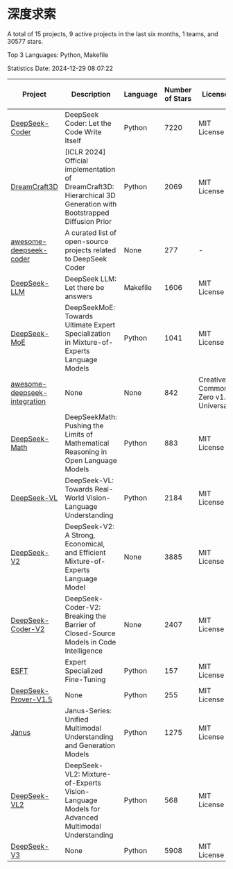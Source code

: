 # 深度求索

A total of 15 projects, 9 active projects in the last six months, 1 teams, and 30577 stars.

Top 3 Languages: Python, Makefile

Statistics Date: 2024-12-29 08:07:22

| Project | Description | Language | Number of Stars | License | Creation Date | Last Updated Date | Last Pushed Date |
| --- | --- | --- | --- | --- | --- | --- | --- |
| [DeepSeek-Coder](https://github.com/deepseek-ai/DeepSeek-Coder) | DeepSeek Coder: Let the Code Write Itself | Python | 7220 | MIT License | 2023-10-20 | 2024-12-29 | 2024-05-21 |
| [DreamCraft3D](https://github.com/deepseek-ai/DreamCraft3D) | [ICLR 2024] Official implementation of DreamCraft3D: Hierarchical 3D Generation with Bootstrapped Diffusion Prior | Python | 2069 | MIT License | 2023-10-23 | 2024-12-28 | 2024-08-21 |
| [awesome-deepseek-coder](https://github.com/deepseek-ai/awesome-deepseek-coder) | A curated list of open-source projects related to DeepSeek Coder | None | 277 | - | 2023-11-06 | 2024-12-28 | 2024-04-03 |
| [DeepSeek-LLM](https://github.com/deepseek-ai/DeepSeek-LLM) | DeepSeek LLM: Let there be answers | Makefile | 1606 | MIT License | 2023-11-29 | 2024-12-29 | 2024-02-04 |
| [DeepSeek-MoE](https://github.com/deepseek-ai/DeepSeek-MoE) | DeepSeekMoE: Towards Ultimate Expert Specialization in Mixture-of-Experts Language Models | Python | 1041 | MIT License | 2024-01-02 | 2024-12-29 | 2024-01-16 |
| [awesome-deepseek-integration](https://github.com/deepseek-ai/awesome-deepseek-integration) | None | None | 842 | Creative Commons Zero v1.0 Universal | 2024-01-11 | 2024-12-29 | 2024-12-27 |
| [DeepSeek-Math](https://github.com/deepseek-ai/DeepSeek-Math) | DeepSeekMath: Pushing the Limits of Mathematical Reasoning in Open Language Models | Python | 883 | MIT License | 2024-02-05 | 2024-12-29 | 2024-04-15 |
| [DeepSeek-VL](https://github.com/deepseek-ai/DeepSeek-VL) | DeepSeek-VL: Towards Real-World Vision-Language Understanding | Python | 2184 | MIT License | 2024-03-07 | 2024-12-28 | 2024-04-24 |
| [DeepSeek-V2](https://github.com/deepseek-ai/DeepSeek-V2) | DeepSeek-V2: A Strong, Economical, and Efficient Mixture-of-Experts Language Model | None | 3885 | MIT License | 2024-04-22 | 2024-12-29 | 2024-09-25 |
| [DeepSeek-Coder-V2](https://github.com/deepseek-ai/DeepSeek-Coder-V2) | DeepSeek-Coder-V2: Breaking the Barrier of Closed-Source Models in Code Intelligence | None | 2407 | MIT License | 2024-06-14 | 2024-12-29 | 2024-09-24 |
| [ESFT](https://github.com/deepseek-ai/ESFT) | Expert Specialized Fine-Tuning | Python | 157 | MIT License | 2024-07-04 | 2024-12-28 | 2024-09-22 |
| [DeepSeek-Prover-V1.5](https://github.com/deepseek-ai/DeepSeek-Prover-V1.5) | None | Python | 255 | MIT License | 2024-08-15 | 2024-12-28 | 2024-08-16 |
| [Janus](https://github.com/deepseek-ai/Janus) | Janus-Series: Unified Multimodal Understanding and Generation Models | Python | 1275 | MIT License | 2024-10-18 | 2024-12-29 | 2024-11-13 |
| [DeepSeek-VL2](https://github.com/deepseek-ai/DeepSeek-VL2) | DeepSeek-VL2: Mixture-of-Experts Vision-Language Models for Advanced Multimodal Understanding | Python | 568 | MIT License | 2024-12-13 | 2024-12-29 | 2024-12-26 |
| [DeepSeek-V3](https://github.com/deepseek-ai/DeepSeek-V3) | None | Python | 5908 | MIT License | 2024-12-26 | 2024-12-29 | 2024-12-27 |

